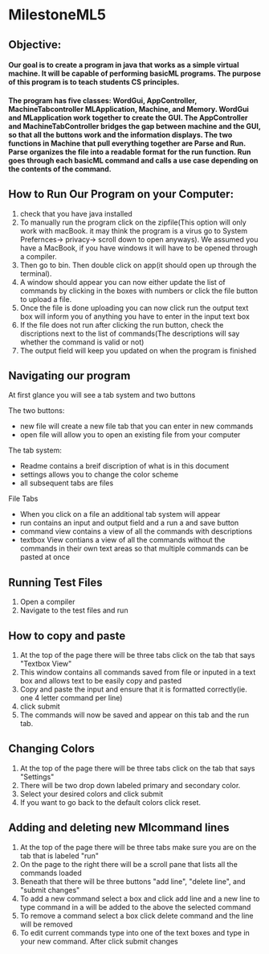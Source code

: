 # MilestoneML5
## Objective:

#### Our goal is to create a program in java that works as a simple virtual machine. It will be capable of performing basicML programs. The purpose of this program is to teach students CS principles.

#### The program has five classes:  WordGui, AppController, MachineTabcontroller MLApplication, Machine, and Memory. WordGui and MLapplication work together to create the GUI. The AppController and MachineTabController bridges the gap between machine and the GUI, so that all the buttons work and the information displays. The two functions in Machine that pull everything together are Parse and Run. Parse organizes the file into a readable format for the run function. Run goes through each basicML command and calls a use case depending on the contents of the command.

## How to Run Our Program on your Computer:
1. check that you have java installed
3. To manually run the program click on the zipfile(This option will only work with macBook. it may think the program is a virus go to System Prefernces-> privacy-> scroll down to open anyways). We assumed you have a MacBook, if you have windows it will have to be opened through a compiler.
4. Then go to bin. Then double click on app(it should open up through the terminal).
5. A window should appear you can now either update the list of commands by clicking in the boxes with numbers or click the file button to upload a file.
6. Once the file is done uploading you can now click run the output text box will inform you of anything you have to enter in the input text box
7. If the file does not run after clicking the run button, check the discriptions next to the list of commands(The descriptions will say whether the command is valid or not)
8. The output field will keep you updated on when the program is finished
## Navigating our program
At first glance you will see a tab system and two buttons
<p>
  The two buttons:  </p>

- new file will create a new file tab that you can enter in new commands
- open file will allow you to open an existing file from your computer

<p>
  The tab system: </p>

- Readme contains a breif discription of what is in this document
- settings allows you to change the color scheme
- all subsequent tabs are files

<p>
  File Tabs </p>

- When you click on a file an additional tab system will appear
- run contains an input and output field and a run a and save button
- command view contains a view of all the commands with descriptions
- textbox View contians a view of all the commands without the commands in their own text
  areas so that multiple commands can be pasted at once

## Running Test Files
1. Open a compiler
2. Navigate to the test files and run

## How to copy and paste
1. At the top of the page there will be three tabs click on the tab that says "Textbox View"
2. This window contains all commands saved from file or inputed in a text box and allows text to be easily copy and pasted
3. Copy and paste the input and ensure that it is formatted correctly(ie. one 4 letter command per line)
4. click submit
5. The commands will now be saved and appear on this tab and the run tab.
## Changing Colors
1. At the top of the page there will be three tabs click on the tab that says "Settings"
2. There will be two drop down labeled primary and secondary color.
3. Select your desired colors and click submit
4. If you want to go back to the default colors click reset.
## Adding and deleting new Mlcommand lines
1. At the top of the page there will be three tabs make sure you are on the tab that is labeled "run"
2. On the page to the right there will be a scroll pane that lists all the commands loaded
3. Beneath that there will be three buttons "add line", "delete line", and "submit changes"
4. To add a new command select a box and click add line and a new line to type command in a will be added to the above the selected command
5. To remove a command select a box click delete command and the line will be removed
6. To edit current commands type into one of the text boxes and type in your new command. After click submit changes

